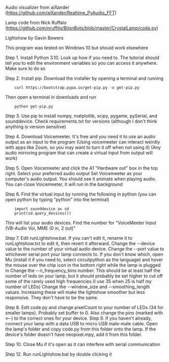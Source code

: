 
Audio visualizer from aiXander (https://github.com/aiXander/Realtime_PyAudio_FFT)

Lamp code from Nick Ruffalo (https://github.com/nruffilo/BitsnBots/blob/master/CrystalLamp/code.py)

Lightshow by Gavin Bowers

This program was tested on Windows 10 but should work elsewhere

Step 1. 
	Install Python 3.10. Look up how if you need to. The tutorial should tell you to edit the environment variables so you can access it anywhere. Make sure to do so

Step 2. 
	Install pip. Download the installer by opening a terminal and running
		
		curl https://bootstrap.pypa.io/get-pip.py -o get-pip.py

Then open a terminal in downloads and run
	
		python get-pip.py

Step 3. 
	Use pip to install numpy, matplotlib, scipy, pygame, pySerial, and sounddevice. Check requirements.txt for versions (although I don't think anything is version sensitive)

Step 4.
	Download Voicemeeter. It's free and you need it to use an audio output as an input to the program 
	(Using voicemeeter can interact weirdly with apps like Zoom, so you may want to turn it off when not using it)
	(Any audio mirroring program that can create a virtual input from output will work)

Step 5. 
	Open Voicemeeter and click the A1 "Hardware out" box in the top right. Select your preferred audio output 
	Set Voicemeeter as your computer's audio output. You should see it animate when playing audio. You can close Voicemeeter, it will run in the background

Step 6.
	Find the virtual input by running the following in python (you can open python by typing "python" into the terminal)
		
		import sounddevice as sd
		print(sd.query_devices())

This will list your audio devices. Find the number for "VoiceMeeter Input (VB-Audio Voi, MME (0 in, 2 out)"

Step 7. 
	Edit runLightshow.bat. If you can't edit it, rename it to runLightshow.txt to edit it, then revert it afterward.
	Change the --device value to the number of your virtual audio device.
	Change the --port value to whichever serial port your lamp connects to.
	If you don't know which, open Mu (install it if you need to, select circuitpython as the language) and hover the mouse over the chip icon in the bottom right while the lamp is plugged in
	Change the --n_frequency_bins number. This should be at least half the number of leds on your lamp, but it should probably be set higher to cut off some of the rarely used high frequencies (I use 35 when 25 is half my number of LEDs)
	Change the --window_size and --smoothing_length values. Increasing these will make the lightshow smoother but less responsive. They don't have to be the same.
	

Step 8.
	Edit code.py and change pixelCount to your number of LEDs (34 for smaller lamps). Probably set buffer to 0. Also change the pins (marked with <--) to the 	  correct ones for your device.
Step 9. 
	If you haven't already, connect your lamp with a data USB to micro USB male-male cable. Open the lamp's folder and copy code.py from this folder onto the lamp.
	If the device's folder doesn't have neopixel.mpy, add it from this folder.

Step 10.
	Close Mu if it's open as it can interfere with serial communication

Step 12. 
	Run runLightshow.bat by double clicking it
